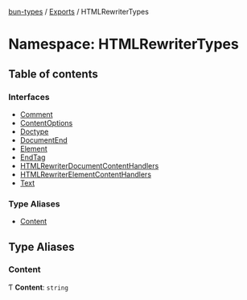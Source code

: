 [bun-types](https://github.com/oven-sh/bun-types/blob/master/api-docs/README.md) / [Exports](https://github.com/oven-sh/bun-types/blob/master/api-docs/modules.md) / HTMLRewriterTypes

# Namespace: HTMLRewriterTypes

## Table of contents

### Interfaces

- [Comment](https://github.com/oven-sh/bun-types/blob/master/api-docs/interfaces/HTMLRewriterTypes.Comment.md)
- [ContentOptions](https://github.com/oven-sh/bun-types/blob/master/api-docs/interfaces/HTMLRewriterTypes.ContentOptions.md)
- [Doctype](https://github.com/oven-sh/bun-types/blob/master/api-docs/interfaces/HTMLRewriterTypes.Doctype.md)
- [DocumentEnd](https://github.com/oven-sh/bun-types/blob/master/api-docs/interfaces/HTMLRewriterTypes.DocumentEnd.md)
- [Element](https://github.com/oven-sh/bun-types/blob/master/api-docs/interfaces/HTMLRewriterTypes.Element.md)
- [EndTag](https://github.com/oven-sh/bun-types/blob/master/api-docs/interfaces/HTMLRewriterTypes.EndTag.md)
- [HTMLRewriterDocumentContentHandlers](https://github.com/oven-sh/bun-types/blob/master/api-docs/interfaces/HTMLRewriterTypes.HTMLRewriterDocumentContentHandlers.md)
- [HTMLRewriterElementContentHandlers](https://github.com/oven-sh/bun-types/blob/master/api-docs/interfaces/HTMLRewriterTypes.HTMLRewriterElementContentHandlers.md)
- [Text](https://github.com/oven-sh/bun-types/blob/master/api-docs/interfaces/HTMLRewriterTypes.Text.md)

### Type Aliases

- [Content](https://github.com/oven-sh/bun-types/blob/master/api-docs/modules/HTMLRewriterTypes.md#content)

## Type Aliases

### Content

Ƭ **Content**: `string`
